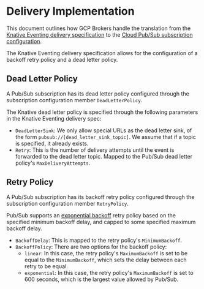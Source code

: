# Delivery Implementation

This document outlines how GCP Brokers handle the translation from the
[Knative Eventing delivery specification](https://github.com/knative/eventing/tree/master/docs/delivery)
to the
[Cloud Pub/Sub subscription configuration](https://pkg.go.dev/cloud.google.com/go/pubsub?tab=doc#SubscriptionConfig).

The Knative Eventing delivery specification allows for the configuration of a
backoff retry policy and a dead letter policy.

## Dead Letter Policy

A Pub/Sub subscription has its dead letter policy configured through the
subscription configuration member `DeadLetterPolicy`.

The Knative dead letter policy is specified through the following parameters in
the Knative Eventing delivery spec:

- `DeadLetterSink`: We only allow special URLs as the dead letter sink, of the
  form `pubsub://[dead_letter_sink_topic]`. We assume that if a topic is
  specified, it already exists.
- `Retry`: This is the number of delivery attempts until the event is forwarded
  to the dead letter topic. Mapped to the Pub/Sub dead letter policy's
  `MaxDeliveryAttempts`.

## Retry Policy

A Pub/Sub subscription has its backoff retry policy configured through the
subscription configuration member `RetryPolicy`.

Pub/Sub supports an
[exponential backoff](https://en.wikipedia.org/wiki/Exponential_backoff) retry
policy based on the specified minimum backoff delay, and capped to some
specified maximum backoff delay.

- `BackoffDelay`: This is mapped to the retry policy's `MinimumBackoff`.
- `BackoffPolicy`: There are two options for the backoff policy:
  - `linear`: In this case, the retry policy's `MaximumBackoff` is set to be
    equal to the `MinimumBackoff`, which sets the delay between each retry to be
    equal.
  - `exponential`: In this case, the retry policy's `MaximumBackoff` is set to
    600 seconds, which is the largest value allowed by Pub/Sub.
